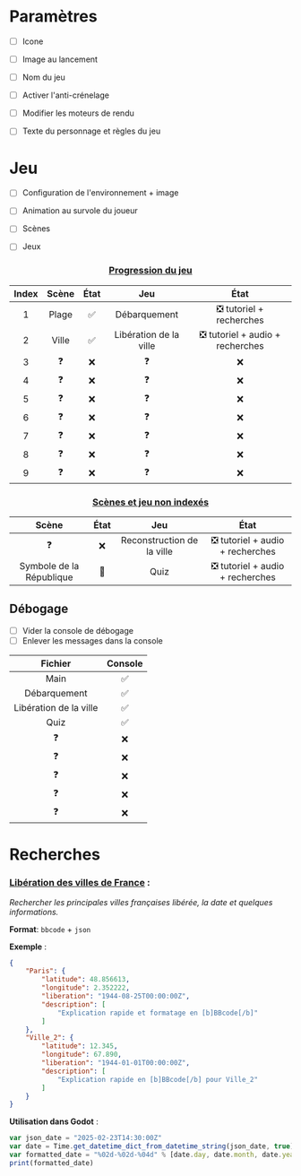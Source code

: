 # Paramètres

- [ ] Icone
- [ ] Image au lancement
- [ ] Nom du jeu
- [ ] Activer l'anti-crénelage
- [ ] Modifier les moteurs de rendu
- [ ] Texte du personnage et règles du jeu



# Jeu

- [ ] Configuration de l'environnement + image

- [ ] Animation au survole du joueur

- [ ] Scènes

- [ ] Jeux

<center>
	<h3>
        <u>Progression du jeu</u>
    </h3>
</center>

| Index | Scène | État |          Jeu           | État |
| :---: | :---: | :--: | :--------------------: | :--: |
|   1   | Plage |  ✅   |      Débarquement      |   ❎ tutoriel + recherches   |
|   2   | Ville |  ✅   | Libération de la ville | ❎ tutoriel + audio + recherches |
|   3   |   ❓   |  ❌   |           ❓            |  ❌   |
|   4   |   ❓   |  ❌   |           ❓            |  ❌   |
|   5   |   ❓   |  ❌   |           ❓            |  ❌   |
|   6   |   ❓   |  ❌   |           ❓            |  ❌   |
|   7   |   ❓   |  ❌   |           ❓            |  ❌   |
|   8   |   ❓   |  ❌   |           ❓            |  ❌   |
|   9   |   ❓   |  ❌   |           ❓            |  ❌   |

<center>
	<h3>
        <u>Scènes et jeu non indexés</u>
    </h3>
</center>

|          Scène           | État |            Jeu             |              État               |
| :----------------------: | :--: | :------------------------: | :-----------------------------: |
|            ❓             |  ❌   | Reconstruction de la ville | ❎ tutoriel + audio + recherches |
| Symbole de la République |  🔄️   |            Quiz            | ❎ tutoriel + audio + recherches |



## Débogage

- [ ] Vider la console de débogage
- [ ] Enlever les messages dans la console

|        Fichier         | Console |
| :--------------------: | :-----: |
|          Main          |    ✅    |
|      Débarquement      |    ✅    |
| Libération de la ville |    ✅    |
|          Quiz          |    ✅    |
|           ❓            |    ❌    |
|           ❓            |    ❌    |
|           ❓            |    ❌    |
|           ❓            |    ❌    |
|           ❓            |    ❌    |

# Recherches



### <u>Libération des villes de France</u> :

*Rechercher les principales villes françaises libérée, la date et quelques informations.*

**Format**: `bbcode` + `json`

**Exemple** : 

```json
{
    "Paris": {
        "latitude": 48.856613,
        "longitude": 2.352222,
        "liberation": "1944-08-25T00:00:00Z",
        "description": [
            "Explication rapide et formatage en [b]BBcode[/b]"
        ]
    },
    "Ville_2": {
        "latitude": 12.345,
        "longitude": 67.890,
        "liberation": "1944-01-01T00:00:00Z",
        "description": [
            "Explication rapide en [b]BBcode[/b] pour Ville_2"
        ]
    }
}
```



**Utilisation dans Godot** :

```js
var json_date = "2025-02-23T14:30:00Z"
var date = Time.get_datetime_dict_from_datetime_string(json_date, true)
var formatted_date = "%02d-%02d-%04d" % [date.day, date.month, date.year]
print(formatted_date)
```

